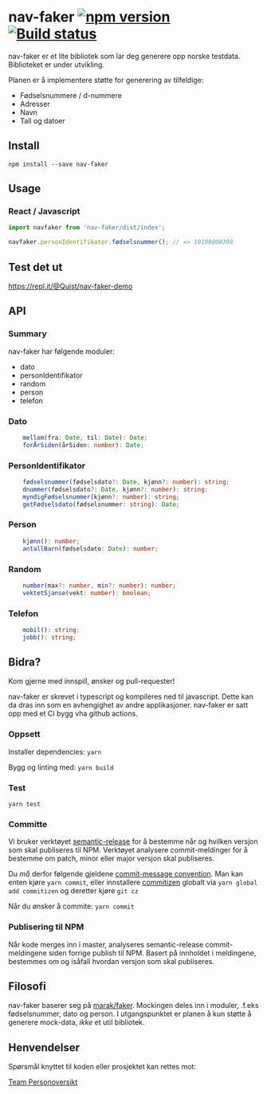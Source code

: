 # nav-faker [![npm version](https://badge.fury.io/js/nav-faker.svg)](https://badge.fury.io/js/nav-faker) [![Build status](https://github.com/navikt/nav-faker/workflows/Test,%20build%20and%20publish/badge.svg?branch=master)](https://github.com/navikt/nav-faker/actions?query=workflow%3A%22Test%2C+build+and+publish%22)

nav-faker er et lite bibliotek som lar deg generere opp norske testdata. Biblioteket er under utvikling.

Planen er å implementere støtte for generering av tilfeldige:

* Fødselsnummere / d-nummere
* Adresser
* Navn
* Tall og datoer

## Install

``` npm install --save nav-faker ```

## Usage

### React / Javascript

```javascript
import navfaker from 'nav-faker/dist/index';

navfaker.personIdentifikator.fødselsnummer(); // => 10108000398

```

## Test det ut

https://repl.it/@Quist/nav-faker-demo


## API

### Summary

nav-faker har følgende moduler:


* dato
* personIdentifikator
* random
* person
* telefon

### Dato

```typescript
    mellom(fra: Date, til: Date): Date;
    forÅrSiden(årSiden: number): Date;
```

### PersonIdentifikator

```typescript
    fødselsnummer(fødselsdato?: Date, kjønn?: number): string;
    dnummer(fødselsdato?: Date, kjønn?: number): string;
    myndigFødselsnummer(kjønn?: number): string;
    getFødselsdato(fødselsnummer: string): Date;
```

### Person

```typescript
    kjønn(): number;
    antallBarn(fødselsdato: Date): number;
```

### Random

```typescript
    number(max?: number, min?: number): number;
    vektetSjanse(vekt: number): boolean;
```

### Telefon

```typescript
    mobil(): string;
    jobb(): string;
```


## Bidra?

Kom gjerne med innspill, ønsker og pull-requester!

nav-faker er skrevet i typescript og kompileres ned til javascript. Dette kan da dras inn som en avhengighet av andre applikasjoner. nav-faker er satt opp med et CI bygg vha github actions.

### Oppsett

Installer dependencies: `yarn `

Bygg og linting med: `yarn build `

### Test

`yarn test`

### Committe 

Vi bruker verktøyet [semantic-release](https://github.com/semantic-release/semantic-release) for å bestemme når og hvilken versjon som skal publiseres til NPM. Verktøyet analysere commit-meldinger for å bestemme om patch, minor eller major versjon skal publiseres.

Du _må_ derfor følgende gjeldene [commit-message convention](https://github.com/conventional-changelog/conventional-changelog).
Man kan enten kjøre `yarn commit`, eller innstallere [commitizen](https://github.com/commitizen/cz-cli) globalt via `yarn global add commitizen` og deretter kjøre `git cz`

Når du ønsker å commite: `yarn commit `

### Publisering til NPM

Når kode merges inn i master, analyseres semantic-release commit-meldingene siden forrige publish til NPM. Basert på innholdet i meldingene, bestemmes om og isåfall hvordan versjon som skal publiseres.


## Filosofi

nav-faker baserer seg på [marak/faker](https://github.com/Marak/faker.js). Mockingen deles inn i moduler, .f.eks fødselsnummer, dato og person. I utgangspunktet er planen å kun støtte å generere mock-data, _ikke_ et util bibliotek.  


## Henvendelser

Spørsmål knyttet til koden eller prosjektet kan rettes mot:

[Team Personoversikt](https://github.com/navikt/info-team-personoversikt)
